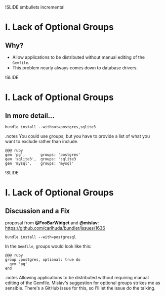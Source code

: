 !SLIDE smbullets incremental
# I. Lack of Optional Groups
## Why?

- Allow applications to be distributed without manual editing of the `Gemfile`.
- This problem nearly always comes down to database drivers.

!SLIDE
# I. Lack of Optional Groups
## In more detail…

    bundle install --without=postgres,sqlite3

.notes You could use groups, but you have to provide a list of what you want to
exclude rather than include.

    @@@ ruby
    gem 'pg',       groups: 'postgres'
    gem 'sqlite3',  groups: 'sqlite3
    gem 'mysql',    groups: 'mysql'

!SLIDE
# I. Lack of Optional Groups
## Discussion and a Fix

proposal from **@FooBarWidget** and **@mislav**:
<https://github.com/carlhuda/bundler/issues/1636>

    bundle install --with=postgresql

In the `Gemfile`, groups would look like this:

    @@@ ruby
    group :postgres, optional: true do
      gem 'pg'
    end

.notes Allowing applications to be distributed without requiring manual editing
of the Gemfile. Mislav's suggestion for optional groups strikes me as sensible.
There's a GitHub issue for this, so I'll let the issue do the talking.
